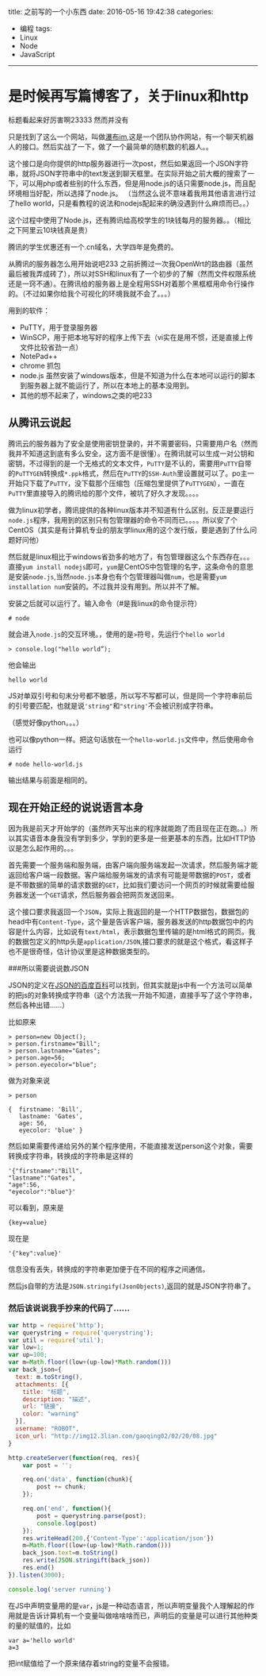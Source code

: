 title: 之前写的一个小东西
date: 2016-05-16 19:42:38
categories:
- 编程
tags:
- Linux
- Node
- JavaScript
---
# 是时候再写篇博客了，关于linux和http

标题看起来好厉害啊23333  然而并没有


只是找到了这么一个网站，叫做[瀑布im](http://pubu.im),这是一个团队协作网站，有一个聊天机器人的接口。然后实战了一下，做了一个最简单的随机数的机器人。。

<!-- more -->

这个接口是向你提供的http服务器进行一次post，然后如果返回一个JSON字符串，就将JSON字符串中的text发送到聊天框里。在实际开始之前大概的搜索了一下，可以用php或者些别的什么东西，但是用node.js的话只需要node.js，而且配环境相当好配，所以选择了node.js。
（当然这么说不意味着我用其他语言进行过了hello world，只是看教程的说法和nodejs配起来的确没遇到什么麻烦而已。。）




这个过程中使用了Node.js，还有腾讯给高校学生的1块钱每月的服务器。。（相比之下阿里云10块钱真是贵）

腾讯的学生优惠还有一个.cn域名，大学四年是免费的。



从腾讯的服务器怎么用开始说吧233
之前折腾过一次我OpenWrt的路由器（虽然最后被我弄成砖了），所以对SSH和linux有了一个初步的了解（然而文件权限系统还是一窍不通）。在腾讯给的服务器上是全程用SSH对着那个黑框框用命令行操作的。（不过如果你给我个可视化的环境我就不会了。。。）

用到的软件：

 - PuTTY，用于登录服务器
 - WinSCP，用于把本地写好的程序上传下去（vi实在是用不惯，还是直接上传文件比较省劲一点）
 - NotePad++ 
 - chrome 抓包
 - node.js 虽然安装了windows版本，但是不知道为什么在本地可以运行的脚本到服务器上就不能运行了，所以在本地上的基本没用到。
 - 其他的想不起来了，windows之类的吧233


## 从腾讯云说起
腾讯云的服务器为了安全是使用密钥登录的，并不需要密码，只需要用户名（然而我并不知道这到底有多么安全，这方面不是很懂）。在腾讯就可以生成一对公钥和密钥，不过得到的是一个无格式的文本文件，`PuTTY`是不认的，需要用`PuTTY`自带的`PuTTYGEN`转换成`*.ppk`格式，然后在`PuTTY`的`SSH-Auth`里设置就可以了。po主一开始只下载了`PuTTY`，没下载那个压缩包（压缩包里提供了`PuTTYGEN`），一直在`PuTTY`里直接导入的腾讯给的那个文件，被坑了好久才发现。。。。

做为linux初学者，腾讯提供的各种linux版本并不知道有什么区别，反正是要运行`node.js`程序，我用到的区别只有包管理器的命令不同而已。。。。所以安了个CentOS（其实是有计算机专业的朋友学linux用的这个发行版，要是遇到了什么问题好问他）

然后就是linux相比于windows省劲多的地方了，有包管理器这么个东西存在。。。直接`yum install nodejs`即可，`yum`是CentOS中包管理的名字，这条命令的意思是安装`node.js`,当然`node.js`本身也有个包管理器叫做`num`，也是需要`yum installation num`安装的。不过我并没有用到。所以并不了解。

安装之后就可以运行了。输入命令（#是我linux的命令提示符）
```
# node
```
就会进入`node.js`的交互环境。，使用的是`>`符号，先运行个`hello world`
```
> console.log("hello world”);
```
他会输出
```
hello world
```
JS对单双引号和句末分号都不敏感，所以写不写都可以，但是同一个字符串前后的引号要匹配，也就是说`'string"`和`"string'`不会被识别成字符串。

（感觉好像python。。。）

也可以像python一样。把这句话放在一个`hello-world.js`文件中，然后使用命令运行
```
# node hello-world.js 
```
输出结果与前面是相同的。

## 现在开始正经的说说语言本身

因为我是前天才开始学的（虽然昨天写出来的程序就能跑了而且现在正在跑。。）所以其实语音本身我没有学到多少，学到的更多是一些更基本的东西，比如HTTP协议是怎么起作用的。。。

首先需要一个服务端和服务端，由客户端向服务端发起一次请求，然后服务端才能返回给客户端一段数据。客户端给服务端发的请求有可能是带数据的`POST`，或者是不带数据的简单的请求数据的`GET`，比如我们要访问一个网页的时候就需要给服务器发送一个`GET`请求，然后服务器会把网页发送回来。

这个接口要求我返回一个`JSON`，实际上我返回的是一个HTTP数据包，数据包的head中有`Content-Type`，这个量是告诉客户端，服务器发送的http数据包中的内容是什么内容，比如说有`text/html`，表示数据包里传输的是html格式的网页。我的数据包定义的http头是`application/JSON`,接口要求的就是这个格式，看这样子也不是很奇怪，估计协议里是这种数据类型的。

###所以需要说说数JSON

JSON的定义在[JSON的百度百科](http://baike.baidu.com/view/136475.htm)可以找到，但其实就是js中有一个方法可以简单的把js的对象转换成字符串（这个方法我一开始不知道，直接手写了这个字符串，然后各种出错……）

比如原来
```
> person=new Object();
> person.firstname="Bill";
> person.lastname="Gates";
> person.age=56;
> person.eyecolor="blue";
```
做为对象来说
```
> person 

{  firstname: 'Bill',
   lastname: 'Gates',
   age: 56,
   eyecolor: 'blue' }
```

然后如果需要传递给另外的某个程序使用，不能直接发送person这个对象，需要转换成字符串，转换成的字符串是这样的
```
'{"firstname":"Bill",
"lastname":"Gates",
"age":56,
"eyecolor":"blue"}'
```
可以看到，原来是
```
{key=value}
```

现在是
```
'{"key":value}'
```
信息没有丢失，转换成的字符串更加便于在不同的程序之间通信。

然后js自带的方法是`JSON.stringify(JsonObjects)`,返回的就是JSON字符串了。

### 然后该说说我手抄来的代码了……

```javascript
var http = require('http');
var querystring = require('querystring');
var util = require('util');
var low=1;
var up=100;
var m=Math.floor((low+(up-low)*Math.random()))
var back_json={
  text: m.toString(),
  attachments: [{
    title: "标题",
    description: "描述",
    url: "链接",
    color: "warning"
  }],
  username: "ROBOT",
  icon_url: "http://img12.3lian.com/gaoqing02/02/20/08.jpg"
}

http.createServer(function(req, res){
    var post = '';   

    req.on('data', function(chunk){   
        post += chunk;
    });

    req.on('end', function(){ 
        post = querystring.parse(post);
		console.log(post)
    });
	res.writeHead(200,{'Content-Type':'application/json'})
	m=Math.floor((low+(up-low)*Math.random()))
	back_json.text=m.toString()
	res.write(JSON.stringift(back_json))
	res.end()
}).listen(3000);

console.log('server running')
```

在JS中声明变量用的是`var`，js是一种动态语言，所以声明变量我个人理解起的作用就是告诉计算机有一个变量叫做啥啥啥而已，声明后的变量是可以进行其他种类的量的赋值的，比如

```
var a='hello world'
a=3
```

把int赋值给了一个原来储存着string的变量不会报错。
